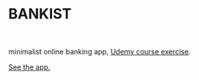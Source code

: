# BANKIST

<br>

minimalist online banking app, [Udemy course exercise](https://www.udemy.com/course/the-complete-javascript-course/learn/lecture/22648713#notes).

[See the app.](https://emarekica.github.io/bankist/)
